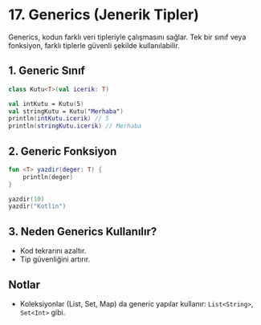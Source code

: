 # 17. Generics (Jenerik Tipler)

Generics, kodun farklı veri tipleriyle çalışmasını sağlar. Tek bir sınıf veya fonksiyon, farklı tiplerle güvenli şekilde kullanılabilir.

## 1. Generic Sınıf
```kotlin
class Kutu<T>(val icerik: T)

val intKutu = Kutu(5)
val stringKutu = Kutu("Merhaba")
println(intKutu.icerik) // 5
println(stringKutu.icerik) // Merhaba
```

## 2. Generic Fonksiyon
```kotlin
fun <T> yazdir(deger: T) {
    println(deger)
}

yazdir(10)
yazdir("Kotlin")
```

## 3. Neden Generics Kullanılır?
- Kod tekrarını azaltır.
- Tip güvenliğini artırır.

## Notlar
- Koleksiyonlar (List, Set, Map) da generic yapılar kullanır: `List<String>`, `Set<Int>` gibi. 